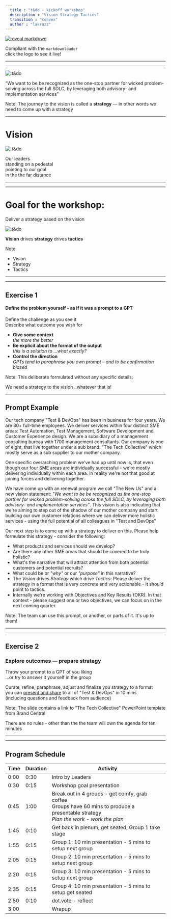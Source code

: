```yaml
---
  title : "t&do - kickoff workshop"
  description : "Vision Strategy Tactics"
  transition : "convex"
  author : "lakruzz"
---
```

<!-- .slide: data-background="#111111" -->

[![reveal markdown](./assets/revealmarkdown.png)<!-- .element style="height: 180px; margin: 0 auto 4rem auto; background: transparent;" -->](https://reveals.thetechcollective.dev/markdownloader/?owner=thetechcollective&repo=presentations&file=ttc-vision.md) 

Compliant with the `markdownloader`<br/>
click the logo to see it live!

---
---

<!-- .slide: data-background="#64505a" -->

![.t&do](./assets/t&do.png) <!-- .element style="height: 180px; margin: 0 auto 4rem auto; background: transparent;" -->

<q>We want to be be recognized as the one-stop partner for wicked problem-solving across the full SDLC, by leveraging both advisory- and implementation services</q>
<!-- .element style="color:white;" -->

Note:
The journey to the vision is called a **strategy** — in other words we need to come up with a strategy

---

# Vision

![.t&do](./assets/gowest.petshopboys.jpg) <!-- .element style="height: 350px; margin: 0 auto 4rem auto; background: transparent;" -->

Our leaders<br/>
standing on a pedestal<br/>
pointing to our goal<br/>
in the the far distance
<!-- .element: style="font-size:20px;" -->

---
---

<!-- .slide: data-background="./assets/ttc.exercise.png" data-background-size="10vh" data-background-position="bottom 2vh left 2vh" -->

# Goal for the workshop:

Deliver a strategy based on the vision

![.t&do](./assets/dorith.jpg) <!-- .element style="width: 420px; margin: 0 auto 4rem auto; background: transparent;" -->

**Vision** drives **strategy** drives **tactics**
<!-- .element: style="font-size:20px;" -->

Note:

- Vision
- Strategy
- Tactics

---
---

<!-- .slide: data-background="./assets/ttc.exercise.png" data-background-size="10vh" data-background-position="bottom 2vh left 2vh" -->

## Exercise 1

#### Define the problem yourself - as if it was a prompt to a GPT

Define the challenge as you see it<br/>
Describe what outcome you wish for

- **Give some context**<br/>_the more the better_
- **Be explicit about the format of the output**<br/>_this is a solution to ...what exactly?_
- **Control the direction**<br/>_GPTs tend to paraphrase you own prompt – and to be confirmation biased_

<!-- .element: style="font-size:25px;" -->

Note:
This deliberate formulated without any specific details;

We need a strategy to the vision ..whatever that is!

---

<!-- .slide: data-background="./assets/ttc.exercise.png" data-background-size="10vh" data-background-position="bottom 2vh left 2vh" style="font-size:15px;" -->

## Prompt Example

Our tech company "Test & DevOps" has been in business for four years. We are 30+ full-time employees. We deliver services within four distinct SME areas: Test Automation, Test Management, Software Development and Customer Experience design. We are a subsidiary of a management consulting bureau with 1700 management consultants. Our company is one of eight, that live together under a sub brand: "The Tech Collective" which mostly serve as a sub supplier to our mother company.

One specific overarching problem we've had up until now is, that even though our four SME areas are individually successful - we're mostly delivering individually within each area. In reality we're not that good at joining forces and delivering together.

We have come up with an renewal program we call "The New Us" and a new vision statement: _"We want to be be recognized as the one-stop partner for wicked problem-solving across the full SDLC, by leveraging both advisory- and implementation services"_. This vision is also indicating that we're aiming to step out of the shadow of our mother company and start building our own customer relations where we can deliver more holistic services - using the full potential of all colleagues in "Test and DevOps"

Our next step is to come up with a strategy to deliver on this. Please help formulate this strategy - consider the following:

- What products and services should we develop?
- Are there any other SME areas that should be covered to be truly holistic?
- What's the narrative that will attract attention from both potential customers and potential recruits?
- What could be or _"why"_ or our _"purpose"_ in this narrative?
- The _Vision_ drives _Strategy_ which drive _Tactics_: Please deliver the strategy in a format that is very concrete and very actionable - it should point to tactics.
- Internally we're working with Objectives and Key Results (OKR). In that context - please suggest one or two objectives, we can focus on in the next coming quarter.

Note:
The team can use this prompt, or another, or parts of it. It's up to them!

---
---

<!-- .slide: data-background="./assets/ttc.exercise.png" data-background-size="10vh" data-background-position="bottom 2vh left 2vh" -->

## Exercise 2

### Explore outcomes — prepare strategy

Throw your prompt to a GPT of you liking<br/>
...or try to answer it yourself in the group

Curate, refine, paraphrase, adjust and finalize you strategy to a format<br/>
you can [present and share](https://implementcg.sharepoint.com/:p:/r/sites/BrandCentral/_layouts/15/Doc.aspx?sourcedoc=%7BBEFA7552-20F4-423B-ACC5-B77986632C1C%7D&file=The%20tech%20collective_16-9.potx) to all of "Test & DevOps" in 10 mins<br/>
(including questions and feedback from audience)

<!-- .element: style="font-size:25px;" -->

Note:
The slide contains a link to "The Tech Collective" PowerPoint template from Brand Central

There are no rules - other than the the team will own the agenda for ten minutes

---
---

<!-- .slide: data-background="./assets/t&do.png" data-background-size="10vh" data-background-position="bottom 2vh left 2vh" style="font-size:25px;"  -->


## Program Schedule

| Time | Duration | Activity |
|------|----------|----------|
| 0:00 | 0:30 | Intro by Leaders |
| 0:30 | 0:15 | Workshop goal presentation |
| 0:45 | 1:00 | Break out in 4 groups - get comfy, grab coffee<br/>Groups have 60 mins to produce a presentable strategy<br/>_Plan the work - work the plan_ |
| 1:45 | 0:10 | Get back in plenum, get seated, Group 1 take stage|
| 1:55 | 0:15 | Group 1: 10 min presentation - 5 mins to setup next group |
| 2:05 | 0:15 | Group 2: 10 min presentation - 5 mins to setup next group |
| 2:20 | 0:15 | Group 3: 10 min presentation - 5 mins to setup next group |
| 2:35 | 0:15 | Group 4: 10 min presentation - 5 mins to setup get seated |
| 2:50 | 0:10 | dot.vote - reflect |
| 3:00 |      | Wrapup |

